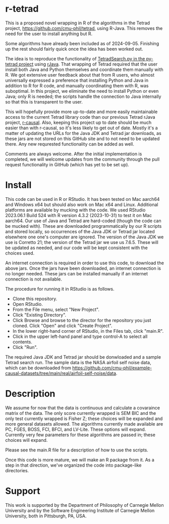 # r-tetrad

This is a proposed novel wrapping in R of the algorithms in the Tetrad project, https://github.com/cmu-phil/tetrad, using R-Java. This removes the need for the user to install anything but R.

Some algorithms have already been included as of 2024-09-05. Finishing up the rest should fairly quick once the idea has been worked out.

The idea is to reproduce the functionality of [TetradSearch.py in the py-tetrad project](https://github.com/cmu-phil/py-tetrad/blob/main/pytetrad/tools/TetradSearch.py) using [rJava](https://rdrr.io/cran/rJava/man/). That wrapping of Tetrad required that the user install both Java and Python themselves and coordinate them manually with R. We got extensive user feedback about that from R users, who almost universally expressed a preference that installing Python and Java in addition to R for R code, and manually coordinating them with R, was suboptimal. In this project, we eliminate the need to install Python or even Java; only R is needed; the scripts handle the connection to Java internally so that this is transparent to the user.

This will hopefully provide more up-to-date and more easily maintainable access to the current Tetrad library code than our previous Tetrad rJava project, [r-causal](https://github.com/bd2kccd/r-causal). Also, keeping this project up to date should be much easier than with r-causal, so it's less likely to get out of date. Mostly it's a matter of updating the URLs for the Java JDK and Tetrad jar downloads, as these jars are not stored on this GitHub site and to not need to be updated there. Any new requrested functionality can be added as well.

Comments are always welcome. After the initial implementation is completed, we will welcome updates from the community through the pull request functionality in GitHub (which has yet to be set up).

# Install

This code can be used in R or RStudio. It has been tested on Mac aarch64 and Windows x64 but should also work on Mac x64 and Linux. Additional platforms are available by mucking with the code. We used RStudio 2023.06.1 Build 524 with R version 4.3.2 (2023-10-31) to test it on Mac aarch64. Our use of Java and Tetrad are hard-coded (though the code can be mucked with). These are downloaded programmatically by our R scripts and stored locally, so occurrences of the Java JDK or Tetrad jar located elsewhere one one's computer are ignored. The version of the Java JDK we use is Corretto 21; the version of the Tetrad jar we use us 7.6.5. These will be updated as needed, and our code will be kept consistent with the choices used.

An internet connection is required in order to use this code, to download the above jars. Once the jars have been downloaded, an internet connection is no longer needed. These jars can be installed manually if an internet connection is not available.

The procedure for running it in RStudio is as follows.

* Clone this repository.
* Open RStudio.
* From the File menu, select "New Project".
* Click "Existing Directory".
* Click Browse and browse to the director for the repository you just cloned. Click "Open" and click "Create Project".
* In the lower right-hand corner of RStudio, in the Files tab, click "main.R".
* Click in the upper left-hand panel and type control-A to select all contents.
* Click "Run".

The required Java JDK and Tetrad jar should be donwloaded and a sample Tetrad search run. The sample data is the NASA airfoil self noise data, which can be downloaded from https://github.com/cmu-phil/example-causal-datasets/tree/main/real/airfoil-self-noise/data.

# Description

We assume for now that the data is continuous and calculate a covaraince matrix of the data. The only score currently wrapped is SEM BIC and the only test currently wrapped is Fisher Z; these choices will be expanded and more general datasets allowed. The algorithms currently made available are PC, FGES, BOSS, FCI, BFCI, and LV-Lite. These options will expand. Currently very few parameters for these algorithms are passed in; these choices will expand.

Please see the main.R file for a description of how to use the scripts.

Once this code is more mature, we will make an R package from it. As a step in that direction, we've organized the code into package-like directories.

# Support

This work is supported by the Department of Philosophy of Carnegie Mellon University and by the Software Engineering Institute of Carnegie Mellon University, both in Pittsburgh, PA, USA.
